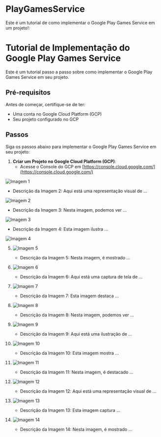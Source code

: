 # PlayGamesService

Este é um tutorial de como implementar o Google Play Games Service em um projeto!:
# Tutorial de Implementação do Google Play Games Service

Este é um tutorial passo a passo sobre como implementar o Google Play Games Service em seu projeto.

## Pré-requisitos

Antes de começar, certifique-se de ter:

- Uma conta no Google Cloud Platform (GCP)
- Seu projeto configurado no GCP

## Passos

Siga os passos abaixo para implementar o Google Play Games Service em seu projeto:

1. **Criar um Projeto no Google Cloud Platform (GCP)**:
   - Acesse o Console do GCP em [https://console.cloud.google.com/](https://console.cloud.google.com/)

![Imagem 1](image/1.png)

- Descrição da Imagem 2: Aqui está uma representação visual de ...

![Imagem 2](image/2.png)

- Descrição da Imagem 3: Nesta imagem, podemos ver ...

![Imagem 3](image/3.png)

- Descrição da Imagem 4: Esta imagem ilustra ...

![Imagem 4](image/4.png)

5. ![Imagem 5](image/5.png)
   - Descrição da Imagem 5: Nesta imagem, é mostrado ...

6. ![Imagem 6](image/6.png)
   - Descrição da Imagem 6: Aqui está uma captura de tela de ...

7. ![Imagem 7](image/7.png)
   - Descrição da Imagem 7: Esta imagem destaca ...

8. ![Imagem 8](image/8.png)
   - Descrição da Imagem 8: Nesta imagem, podemos ver ...

9. ![Imagem 9](image/9.png)
   - Descrição da Imagem 9: Aqui está uma ilustração de ...

10. ![Imagem 10](image/10.png)
    - Descrição da Imagem 10: Esta imagem mostra ...

11. ![Imagem 11](image/11.png)
    - Descrição da Imagem 11: Nesta imagem, é destacado ...

12. ![Imagem 12](image/12.png)
    - Descrição da Imagem 12: Aqui está uma representação visual de ...

13. ![Imagem 13](image/13.png)
    - Descrição da Imagem 13: Esta imagem captura ...

14. ![Imagem 14](image/14.png)
    - Descrição da Imagem 14: Nesta imagem, é mostrado ...
